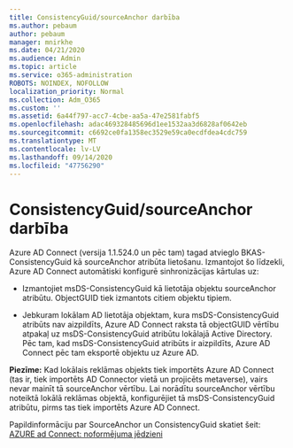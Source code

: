 ```yaml
---
title: ConsistencyGuid/sourceAnchor darbība
ms.author: pebaum
author: pebaum
manager: mnirkhe
ms.date: 04/21/2020
ms.audience: Admin
ms.topic: article
ms.service: o365-administration
ROBOTS: NOINDEX, NOFOLLOW
localization_priority: Normal
ms.collection: Adm_O365
ms.custom: ''
ms.assetid: 6a44f797-acc7-4cbe-aa5a-47e2581fabf5
ms.openlocfilehash: adac469328485696d1ee1532aa3d6828af0642eb
ms.sourcegitcommit: c6692ce0fa1358ec3529e59ca0ecdfdea4cdc759
ms.translationtype: MT
ms.contentlocale: lv-LV
ms.lasthandoff: 09/14/2020
ms.locfileid: "47756290"
---
```

# <a name="consistencyguid--sourceanchor-behavior"></a>ConsistencyGuid/sourceAnchor darbība

Azure AD Connect (versija 1.1.524.0 un pēc tam) tagad atvieglo BKAS-ConsistencyGuid kā sourceAnchor atribūta lietošanu. Izmantojot šo līdzekli, Azure AD Connect automātiski konfigurē sinhronizācijas kārtulas uz:
  
- Izmantojiet msDS-ConsistencyGuid kā lietotāja objektu sourceAnchor atribūtu. ObjectGUID tiek izmantots citiem objektu tipiem.
    
- Jebkuram lokālam AD lietotāja objektam, kura msDS-ConsistencyGuid atribūts nav aizpildīts, Azure AD Connect raksta tā objectGUID vērtību atpakaļ uz msDS-ConsistencyGuid atribūtu lokālajā Active Directory. Pēc tam, kad msDS-ConsistencyGuid atribūts ir aizpildīts, Azure AD Connect pēc tam eksportē objektu uz Azure AD.
    
 **Piezīme:** Kad lokālais reklāmas objekts tiek importēts Azure AD Connect (tas ir, tiek importēts AD Connector vietā un projicēts metaverse), vairs nevar mainīt tā sourceAnchor vērtību. Lai norādītu sourceAnchor vērtību noteiktā lokālā reklāmas objektā, konfigurējiet tā msDS-ConsistencyGuid atribūtu, pirms tas tiek importēts Azure AD Connect. 
  
Papildinformāciju par SourceAnchor un ConsistencyGuid skatiet šeit: [AZURE ad Connect: noformējuma jēdzieni](https://docs.microsoft.com/azure/active-directory/connect/active-directory-aadconnect-design-concepts)
  

